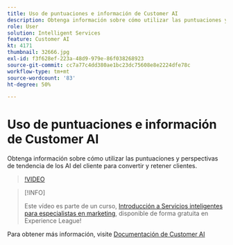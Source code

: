 ```yaml
---
title: Uso de puntuaciones e información de Customer AI
description: Obtenga información sobre cómo utilizar las puntuaciones y perspectivas de tendencia de los AI del cliente para convertir y retener clientes.
role: User
solution: Intelligent Services
feature: Customer AI
kt: 4171
thumbnail: 32666.jpg
exl-id: f3f628ef-223a-48d9-979e-86f038268923
source-git-commit: cc7a77c4dd380ae1bc23dc75608e8e2224dfe78c
workflow-type: tm+mt
source-wordcount: '83'
ht-degree: 50%

---
```


# Uso de puntuaciones e información de Customer AI

Obtenga información sobre cómo utilizar las puntuaciones y perspectivas de tendencia de los AI del cliente para convertir y retener clientes.

>[!VIDEO](https://video.tv.adobe.com/v/32666?quality=12&learn=on)

>[!INFO]
>
> Este vídeo es parte de un curso, [Introducción a Servicios inteligentes para especialistas en marketing](https://experienceleague.adobe.com/?recommended=ExperiencePlatform-U-1-2020.1.intelligentservices), disponible de forma gratuita en Experience League!

Para obtener más información, visite [Documentación de Customer AI](https://experienceleague.adobe.com/docs/experience-platform/intelligent-services/customer-ai/overview.html)
